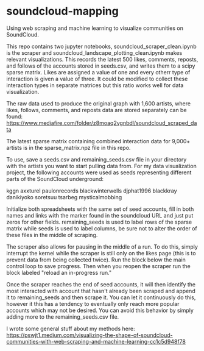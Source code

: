 # soundcloud-mapping

Using web scraping and machine learning to visualize communities on SoundCloud.

This repo contains two jupyter notebooks, soundcloud_scraper_clean.ipynb is the scraper and soundcloud_landscape_plotting_clean.ipynb makes relevant visualizations. This records the latest 500 likes, comments, reposts, and follows of the accounts stored in seeds.csv, and writes them to a scipy sparse matrix. Likes are assigned a value of one and every otherr type of interaction is given a value of three. It could be modified to collect these interaction types in separate matrices but this ratio works well for data visualization.

The raw data used to produce the original graph with 1,600 artists, where likes, follows, comments, and reposts data are stored separately can be found: https://www.mediafire.com/folder/z8moaq2vgnbdl/soundcloud_scraped_data

The latest sparse matrix containing combined interaction data for 9,000+ artists is in the sparse_matrix.npz file in this repo.

To use, save a seeds.csv and remaining_seeds.csv file in your directory with the artists you want to start pulling data from. For my data visualization project, the following accounts were used as seeds representing different parts of the SoundCloud underground:

kggn
axxturel
paulonrecords
blackwinterwells
djphat1996
blackkray
danikiyoko
soretsuu
tsarbeg
mysticalmobbing

Initialize both spreadsheets with the same set of seed accounts, fill in both names and links with the marker found in the soundcloud URL and just put zeros for other fields. remaining_seeds is used to label rows of the sparse matrix while seeds is used to label columns, be sure not to alter the order of these files in the middle of scraping. 

The scraper also allows for pausing in the middle of a run. To do this, simply interrupt the kernel while the scraper is still only on the likes page (this is to prevent data from being collected twice). Run the block below the main control loop to save progress. Then when you reopen the scraper run the block labeled "reload an in-progress run."

Once the scraper reaches the end of seed accounts, it will then identify the most interacted with account that hasn't already been scraped and append it to remaining_seeds and then scrape it. You can let it continuously do this, however it this has a tendency to eventually only reach more popular accounts which may not be desired. You can avoid this behavior by simply adding more to the remaining_seeds.csv file. 

I wrote some general stuff about my methods here: https://pswjt1.medium.com/visualizing-the-shape-of-soundcloud-communities-with-web-scraping-and-machine-learning-cc1c5d948f78



